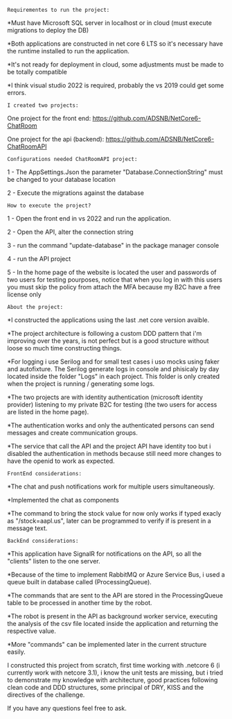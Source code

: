 	Requirementes to run the project:

*Must have Microsoft SQL server in localhost or in cloud (must execute migrations to deploy the DB)

*Both applications are constructed in net core 6 LTS so it's necessary have the runtime installed to run the application.

*It's not ready for deployment in cloud, some adjustments must be made to be totally compatible

*I think visual studio 2022 is required, probably the vs 2019 could get some errors.


	I created two projects:

One project for the front end: https://github.com/ADSNB/NetCore6-ChatRoom

One project for the api (backend): https://github.com/ADSNB/NetCore6-ChatRoomAPI

	Configurations needed ChatRoomAPI project:

1 - The AppSettings.Json the parameter "Database.ConnectionString" must be changed to your database location

2 - Execute the migrations against the database

	How to execute the project?
1 - Open the front end in vs 2022 and run the application.

2 - Open the API, alter the connection string

3 - run the command "update-database" in the package manager console

4 - run the API project

5 - In the home page of the website is located the user and passwords of two users for testing pourposes, notice that when you log in with this users you must skip the policy from attach the MFA because my B2C have a free license only

	About the project:
	
*I constructed the applications using the last .net core version avaible.

*The project architecture is following a custom DDD pattern that i'm improving over the years, is not perfect but is a good structure without loose so much time constructing things.

*For logging i use Serilog and for small test cases i uso mocks using faker and autofixture. The Serilog generate logs in console and phisicaly by day located inside the folder "Logs" in each project. This folder is only created when the project is running / generating some logs.

*The two projects are with identity authentication (microsoft identity provider) listening to my private B2C for testing (the two users for access are listed in the home page).

*The authentication works and only the authenticated persons can send messages and create communication groups.

*The service that call the API and the project API have identity too but i disabled the authentication in methods because still need more changes to have the openid to work as expected.

	FrontEnd considerations:
*The chat and push notifications work for multiple users simultaneously. 

*Implemented the chat as components

*The command to bring the stock value for now only works if typed exacly as "/stock=aapl.us", later can be programmed to verify if is present in a message text.

	BackEnd considerations:
*This application have SignalR for notifications on the API, so all the "clients" listen to the one server.

*Because of the time to implement RabbitMQ or Azure Service Bus, i used a queue built in database called (ProcessingQueue).

*The commands that are sent to the API are stored in the ProcessingQueue table to be processed in another time by the robot.

*The robot is present in the API as background worker service, executing the analysis of the csv file located inside the application and returning the respective value.

*More "commands" can be implemented later in the current structure easily.
	
I constructed this project from scratch, first time working with .netcore 6 (i currently work with netcore 3.1), i know the unit tests are missing, but i tried to demonstrate my knowledge with architecture, good practices following clean code and DDD structures, some principal of DRY, KISS and the directives of the challenge.

If you have any questions feel free to ask.

	      